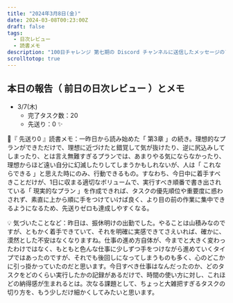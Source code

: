 ```yaml
---
title: "2024年3月8日(金)"
date: 2024-03-08T00:23:00Z
draft: false
tags:
  - 日次レビュー
  - 読書メモ
description: "100日チャレンジ 第七期の Discord チャンネルに送信したメッセージのアーカイブ"
scrolltotop: true
---
```


## 本日の報告（ 前日の日次レビュー ）とメモ

- 3/7(木)
  - 完了タスク数：20
  - 先送り：0 ✨

🔖『 先送り0 』読書メモ：一昨日から読み始めた「 第3章 」の続き。理想的なプランができただけで、理想に近づけたと錯覚して気が抜けたり、逆に尻込みしてしまったり、とは言え無難すぎるプランでは、あまりやる気にならなかったり、理想からほど遠い自分に幻滅したりしてしまうかもしれないが、人は「 これならできる 」と思えた時にのみ、行動できるもの。すなわち、今日中に着手すべきことだけが、1日に収まる適切なボリュームで、実行すべき順番で書き出されている「 現実的なプラン 」を作成できれば、タスクの優先順位や重要度に惑わされず、素直に上から順に手をつけていけば良く、より目の前の作業に集中できるようになるため、先送りゼロも達成しやすくなる。

💡 気づいたことなど：昨日は、振休明けの出勤でした。やることは山積みなのですが、ともかく着手できていて、それを明確に実感できてさえいれば、確かに、漠然とした不安はなくなりますね。仕事の進め方自体が、今までと大きく変わったわけではなく、もともと色んな仕事に少しずつ手をつけながら進めていくタイプではあったのですが、それでも後回しになってしまうものも多く、心のどこかに引っ掛かっていたのだと思います。今日すべき仕事はなんだったのか、どのタスクをどのくらい実行したかの記録があるだけで、時間の使い方に対し、これほどの納得感が生まれるとは。次なる課題として、ちょっと大雑把すぎるタスクの切り方を、もう少しだけ細かくしてみたいと思います。
